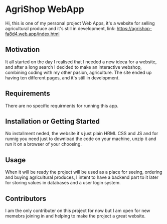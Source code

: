 # AgriShop WebApp

Hi, this is one of my personal project Web Apps, it's a website for selling agricultural produce and it's still in development, link: https://agrishop-fa8d4.web.app/index.html


## Motivation

It all started on the day I realised that I needed a new ideea for a website, and after a long search I decided to make an interactive webshop, combining coding with my other pasion, agriculture. The site ended up having ten different pages, and it's still in development. 

## Requirements

There are no specific requirments for running this app.

## Installation or Getting Started

No installment neded, the website it's just plain HRML CSS and JS and for runnig you need just to download the code on your machine, unzip it and run it on a browser of your choosing.

## Usage

When it will be ready the project will be used as a place for seeing, ordering and buying agricultural produces, I intent to have a backend part to it later for storing values in databases and a  user login system.



## Contributors

I am the only contributer on this project for now but I am open for new memebrs joining in and helping to make the project a great website. 


